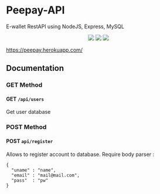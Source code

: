 # Peepay-API
E-wallet RestAPI using NodeJS, Express, MySQL

<p align="center">
    <img src="https://img.icons8.com/color/100/00000/mysql-logo.png"/>
    <img src="https://img.icons8.com/color/100/00000/javascript--v2.png"/>
    <img src="https://img.icons8.com/color/100/00000/nodejs.png"/>
</p>

https://peepay.herokuapp.com/

## Documentation

### GET Method

#### GET `/api/users`

Get user database

### POST Method

#### POST `api/register`

Allows to register account to database. Require body parser :

```
{
  "uname" : "name",
  "email" : "mail@mail.com",
  "pass"  : "pw"
}
```

